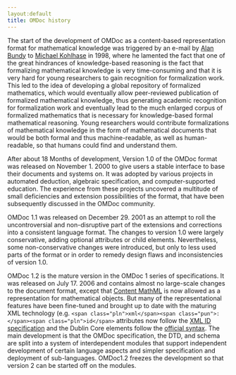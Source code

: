 ```yaml
---
layout:default
title: OMDoc history
---
```

The start of the development of OMDoc as a content-based representation format for mathematical knowledge was triggered by an e-mail by [Alan Bundy]("http://homepages.inf.ed.ac.uk/bundy/") to [Michael Kohlhase]("http://kwarc.info/kohlhase") in 1998, where he lamented the fact that one of the great hindrances of knowledge-based reasoning is the fact that formalizing mathematical knowledge is very time-consuming and that it is very hard for young researchers to gain recognition for formalization work. This led to the idea of developing a global repository of formalized mathematics, which would eventually allow peer-reviewed publication of formalized mathematical knowledge, thus generating academic recognition for formalization work and eventually lead to the much enlarged corpus of formalized mathematics that is necessary for knowledge-based formal mathematical reasoning. Young researchers would contribute formalizations of mathematical knowledge in the form of mathematical documents that would be both formal and thus machine-readable, as well as human-readable, so that humans could find and understand them.

After about 18 Months of development, Version 1.0 of the OMDoc format was released on November 1. 2000 to give users a stable interface to base their documents and systems on. It was adopted by various projects in automated deduction, algebraic specification, and computer-supported education. The experience from these projects uncovered a multitude of small deficiencies and extension possibilities of the format, that have been subsequently discussed in the OMDoc community.

OMDoc 1.1 was released on December 29. 2001 as an attempt to roll the uncontroversial and non-disruptive part of the extensions and corrections into a consistent language format. The changes to version 1.0 were largely conservative, adding optional attributes or child elements. Nevertheless, some non-conservative changes were introduced, but only to less used parts of the format or in order to remedy design flaws and inconsistencies of version 1.0.

OMDoc 1.2 is the mature version in the OMDoc 1 series of specifications. It was released on July 17. 2006 and contains almost no large-scale changes to the document format, except that [ Content MathML]("http://w3.org/Math") is now allowed as a representation for mathematical objects. But many of the representational features have been fine-tuned and brought up to date with the maturing XML technology (e.g. `<span class="pln">xml</span><span class="pun">:</span><span class="pln">id</span>` attributes now follow the [XML ID specification]("http://www.w3.org/TR/2005/REC-xml-id-20050909/") and the Dublin Core elements follow the [official syntax]("http://dublincore.org/documents/dcmi-terms/"). The main development is that the OMDoc specification, the DTD, and schema are split into a system of interdependent modules that support independent development of certain language aspects and simpler specification and deployment of sub-languages.  OMDoc1.2 freezes the development so that version 2 can be started off on the modules.
